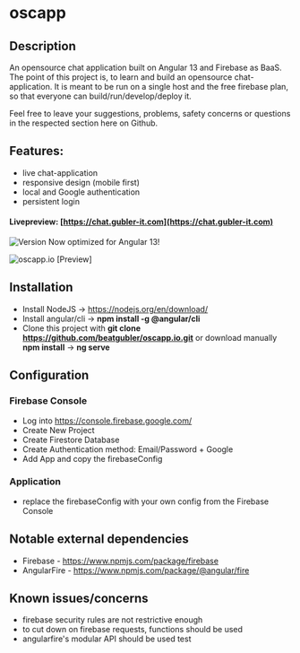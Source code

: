 # oscapp

## Description
An opensource chat application built on Angular 13 and Firebase as BaaS.
The point of this project is, to learn and build an opensource chat-application.
It is meant to be run on a single host and the free firebase plan, so that  everyone can build/run/develop/deploy it.

Feel free to leave your suggestions, problems, safety concerns or questions in the respected section here on Github.

## Features:
* live chat-application
* responsive design (mobile first)
* local and Google authentication
* persistent login

#### Livepreview: [https://chat.gubler-it.com](https://chat.gubler-it.com)
![Version](https://img.shields.io/badge/Version-v0.8.3-green)
Now optimized for Angular 13!

![oscapp.io [Preview]](https://i.imgur.com/5aglXqM.png)

## Installation
* Install NodeJS -> https://nodejs.org/en/download/
* Install angular/cli -> **npm install -g @angular/cli**
* Clone this project with **git clone https://github.com/beatgubler/oscapp.io.git** or download manually
**npm install** -> **ng serve**

## Configuration
### Firebase Console
* Log into https://console.firebase.google.com/
* Create New Project
* Create Firestore Database
* Create Authentication method: Email/Password + Google
* Add App and copy the firebaseConfig
### Application
* replace the firebaseConfig with your own config from the Firebase Console


## Notable external dependencies
* Firebase - https://www.npmjs.com/package/firebase
* AngularFire - https://www.npmjs.com/package/@angular/fire


## Known issues/concerns
* firebase security rules are not restrictive enough
* to cut down on firebase requests, functions should be used
* angularfire's modular API should be used
test